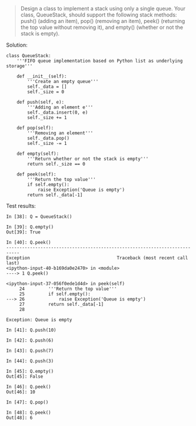 > Design a class to implement a stack using only a single queue. Your class, QueueStack, should support the following stack methods: push() (adding an item), pop() (removing an item), peek() (returning the top value without removing it), and empty() (whether or not the stack is empty).

Solution:
```
class QueueStack:
    '''FIFO queue implementation based on Python list as underlying storage'''

    def __init__(self):
        '''Create an empty queue'''
        self._data = []
        self._size = 0

    def push(self, e):
        '''Adding an element e'''
        self._data.insert(0, e)
        self._size += 1

    def pop(self):
        '''Removing an element'''
        self._data.pop()
        self._size -= 1

    def empty(self):
        '''Return whether or not the stack is empty'''
        return self._size == 0

    def peek(self):
        '''Return the top value'''
        if self.empty():
            raise Exception('Queue is empty')
        return self._data[-1]
```

Test results:
```
In [38]: Q = QueueStack()

In [39]: Q.empty()
Out[39]: True

In [40]: Q.peek()
---------------------------------------------------------------------------
Exception                                 Traceback (most recent call last)
<ipython-input-40-b169da0e2470> in <module>
----> 1 Q.peek()

<ipython-input-37-056f0ede1d4d> in peek(self)
     24         '''Return the top value'''
     25         if self.empty():
---> 26             raise Exception('Queue is empty')
     27         return self._data[-1]
     28 

Exception: Queue is empty

In [41]: Q.push(10)

In [42]: Q.push(6)

In [43]: Q.push(7)

In [44]: Q.push(3)

In [45]: Q.empty()
Out[45]: False

In [46]: Q.peek()
Out[46]: 10

In [47]: Q.pop()

In [48]: Q.peek()
Out[48]: 6
```
